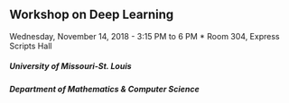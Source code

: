 ## Workshop on Deep Learning  
Wednesday, November 14, 2018 - 3:15 PM to 6 PM *
Room 304, Express Scripts Hall

##### University of Missouri-St. Louis
##### Department of Mathematics & Computer Science
